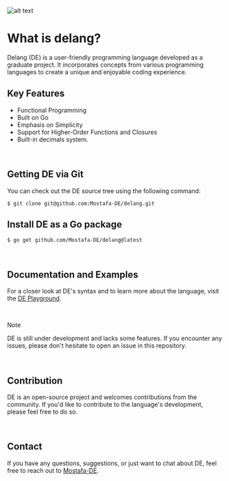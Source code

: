 ![alt text](https://res.cloudinary.com/dcj3o6yi5/image/upload/v1694817428/delang_ir5crh.gif)

# What is delang?
Delang (DE) is a user-friendly programming language developed as a graduate project.
It incorporates concepts from various programming languages to create a unique and enjoyable coding experience.

## Key Features
* Functional Programming
* Built on Go
* Emphasis on Simplicity
* Support for Higher-Order Functions and Closures
* Built-in decimals system.

<br />

## Getting DE via Git
You can check out the DE source tree using the following command:

    $ git clone git@github.com:Mostafa-DE/delang.git

## Install DE as a Go package

    $ go get github.com/Mostafa-DE/delang@latest

<br />

## Documentation and Examples
For a closer look at DE's syntax and to learn more about the language, visit the [DE Playground](https://delang.mostafade.com/play).

<br />

> [!NOTE]
> DE is still under development and lacks some features. 
> If you encounter any issues, please don't hesitate to open an issue in this repository.

<br />

## Contribution
DE is an open-source project and welcomes contributions from the community.
If you'd like to contribute to the language's development, please feel free to do so.

<br />

## Contact
If you have any questions, suggestions, or just want to chat about DE, feel free to reach out to [Mostafa-DE](https://mostafade.com).
